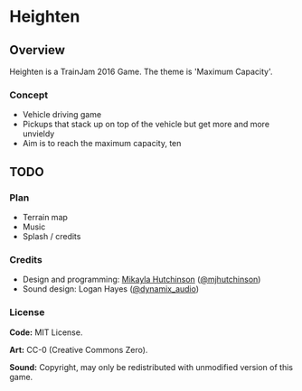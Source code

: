 # Heighten

## Overview

Heighten is a TrainJam 2016 Game. The theme is 'Maximum Capacity'.

### Concept

* Vehicle driving game
* Pickups that stack up on top of the vehicle but get more and more unvieldy
* Aim is to reach the maximum capacity, ten

## TODO

### Plan

* Terrain map
* Music
* Splash / credits

### Credits

* Design and programming: [Mikayla Hutchinson](https://mhut.ch) ([@mjhutchinson](https://twitter.com/mjhutchinson))
* Sound design: Logan Hayes ([@dynamix_audio](https://twitter.com/dynamix_audio))

### License

**Code:** MIT License.

**Art:** CC-0 (Creative Commons Zero).

**Sound:** Copyright, may only be redistributed with unmodified version of this game.
